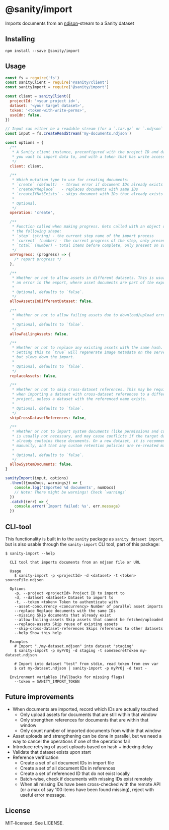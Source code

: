 # @sanity/import

Imports documents from an [ndjson](https://github.com/ndjson/ndjson-spec)-stream to a Sanity dataset

## Installing

```
npm install --save @sanity/import
```

## Usage

```js
const fs = require('fs')
const sanityClient = require('@sanity/client')
const sanityImport = require('@sanity/import')

const client = sanityClient({
  projectId: '<your project id>',
  dataset: '<your target dataset>',
  token: '<token-with-write-perms>',
  useCdn: false,
})

// Input can either be a readable stream (for a `.tar.gz` or `.ndjson` file), a folder location (string), or an array of documents
const input = fs.createReadStream('my-documents.ndjson')

const options = {
  /**
   * A Sanity client instance, preconfigured with the project ID and dataset
   * you want to import data to, and with a token that has write access.
   */
  client: client,

  /**
   * Which mutation type to use for creating documents:
   * `create` (default)  - throws error if document IDs already exists
   * `createOrReplace`   - replaces documents with same IDs
   * `createIfNotExists` - skips document with IDs that already exists
   *
   * Optional.
   */
  operation: 'create',

  /**
   * Function called when making progress. Gets called with an object of
   * the following shape:
   * `step` (string) - the current step name of the import process
   * `current` (number) - the current progress of the step, only present on some steps
   * `total` (number) - total items before complete, only present on some steps
   */
  onProgress: (progress) => {
    /* report progress */
  },

  /**
   * Whether or not to allow assets in different datasets. This is usually
   * an error in the export, where asset documents are part of the export.
   *
   * Optional, defaults to `false`.
   */
  allowAssetsInDifferentDataset: false,

  /**
   * Whether or not to allow failing assets due to download/upload errors.
   *
   * Optional, defaults to `false`.
   */
  allowFailingAssets: false,

  /**
   * Whether or not to replace any existing assets with the same hash.
   * Setting this to `true` will regenerate image metadata on the server,
   * but slows down the import.
   *
   * Optional, defaults to `false`.
   */
  replaceAssets: false,

  /**
   * Whether or not to skip cross-dataset references. This may be required
   * when importing a dataset with cross-dataset references to a different
   * project, unless a dataset with the referenced name exists.
   *
   * Optional, defaults to `false`.
   */
  skipCrossDatasetReferences: false,

  /**
   * Whether or not to import system documents (like permissions and custom retention). This
   * is usually not necessary, and may cause conflicts if the target dataset
   * already contains these documents. On a new dataset, it is recommended that roles are re-created
   * manually, and that any custom retention policies are re-created manually.
   *
   * Optional, defaults to `false`.
   */
  allowSystemDocuments: false,
}

sanityImport(input, options)
  .then(({numDocs, warnings}) => {
    console.log('Imported %d documents', numDocs)
    // Note: There might be warnings! Check `warnings`
  })
  .catch((err) => {
    console.error('Import failed: %s', err.message)
  })
```

## CLI-tool

This functionality is built in to the `sanity` package as `sanity dataset import`, but is also usable through the `sanity-import` CLI tool, part of this package:

```
$ sanity-import --help

  CLI tool that imports documents from an ndjson file or URL

  Usage
    $ sanity-import -p <projectId> -d <dataset> -t <token> sourceFile.ndjson

  Options
    -p, --project <projectId> Project ID to import to
    -d, --dataset <dataset> Dataset to import to
    -t, --token <token> Token to authenticate with
    --asset-concurrency <concurrency> Number of parallel asset imports
    --replace Replace documents with the same IDs
    --missing Skip documents that already exist
    --allow-failing-assets Skip assets that cannot be fetched/uploaded
    --replace-assets Skip reuse of existing assets
    --skip-cross-dataset-references Skips references to other datasets
    --help Show this help

  Examples
    # Import "./my-dataset.ndjson" into dataset "staging"
    $ sanity-import -p myPrOj -d staging -t someSecretToken my-dataset.ndjson

    # Import into dataset "test" from stdin, read token from env var
    $ cat my-dataset.ndjson | sanity-import -p myPrOj -d test -

  Environment variables (fallbacks for missing flags)
    --token = SANITY_IMPORT_TOKEN
```

## Future improvements

- When documents are imported, record which IDs are actually touched
  - Only upload assets for documents that are still within that window
  - Only strengthen references for documents that are within that window
  - Only count number of imported documents from within that window
- Asset uploads and strengthening can be done in parallel, but we need a way to cancel the operations if one of the operations fail
- Introduce retrying of asset uploads based on hash + indexing delay
- Validate that dataset exists upon start
- Reference verification
  - Create a set of all document IDs in import file
  - Create a set of all document IDs in references
  - Create a set of referenced ID that do not exist locally
  - Batch-wise, check if documents with missing IDs exist remotely
  - When all missing IDs have been cross-checked with the remote API
    (or a max of say 100 items have been found missing), reject with
    useful error message.

## License

MIT-licensed. See LICENSE.
